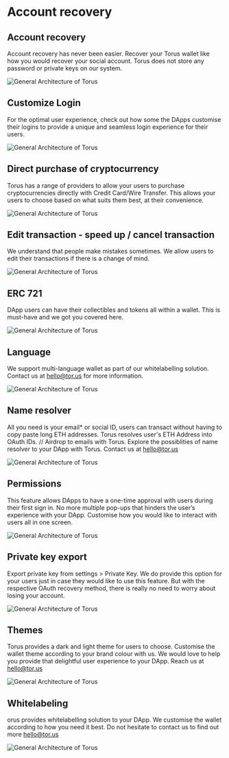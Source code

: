 # Account recovery

## Account recovery

Account recovery has never been easier. Recover your Torus wallet like how you would recover your social account. Torus does not store any password or private keys on our system.

![General Architecture of Torus](https://github.com/torusresearch/documentation/tree/9659ddcf934e3e5648ad0897b81e25b105372054/.gitbook/assets/AccountRecovery.png)

## Customize Login

For the optimal user experience, check out how some the DApps customise their logins to provide a unique and seamless login experience for their users.

![General Architecture of Torus](https://github.com/torusresearch/documentation/tree/9659ddcf934e3e5648ad0897b81e25b105372054/.gitbook/assets/CustomiseLogin.png)

## Direct purchase of cryptocurrency

Torus has a range of providers to allow your users to purchase cryptocurrencies directly with Credit Card/Wire Transfer. This allows your users to choose based on what suits them best, at their convenience.

![General Architecture of Torus](https://github.com/torusresearch/documentation/tree/9659ddcf934e3e5648ad0897b81e25b105372054/.gitbook/assets/DirectPurchaseOfCryptocurrency.png)

## Edit transaction - speed up / cancel transaction

We understand that people make mistakes sometimes. We allow users to edit their transactions if there is a change of mind.

![General Architecture of Torus](https://github.com/torusresearch/documentation/tree/9659ddcf934e3e5648ad0897b81e25b105372054/.gitbook/assets/EditTransaction.png)

## ERC 721

DApp users can have their collectibles and tokens all within a wallet. This is must-have and we got you covered here.

![General Architecture of Torus](https://github.com/torusresearch/documentation/tree/9659ddcf934e3e5648ad0897b81e25b105372054/.gitbook/assets/ERC721.png)

## Language

We support multi-language wallet as part of our whitelabelling solution. Contact us at hello@tor.us for more information.

![General Architecture of Torus](https://github.com/torusresearch/documentation/tree/9659ddcf934e3e5648ad0897b81e25b105372054/.gitbook/assets/Language.png)

## Name resolver

All you need is your email\* or social ID, users can transact without having to copy paste long ETH addresses. Torus resolves user's ETH Address into OAuth IDs. // Airdrop to emails with Torus. Explore the possiblities of name resolver to your DApp with Torus. Contact us at hello@tor.us

![General Architecture of Torus](https://github.com/torusresearch/documentation/tree/9659ddcf934e3e5648ad0897b81e25b105372054/.gitbook/assets/NameResolver.png)

## Permissions

This feature allows DApps to have a one-time approval with users during their first sign in. No more multiple pop-ups that hinders the user’s experience with your DApp. Customise how you would like to interact with users all in one screen.

![General Architecture of Torus](https://github.com/torusresearch/documentation/tree/9659ddcf934e3e5648ad0897b81e25b105372054/.gitbook/assets/Permissions.png)

## Private key export

Export private key from settings &gt; Private Key. We do provide this option for your users just in case they would like to use this feature. But with the respective OAuth recovery method, there is really no need to worry about losing your account.

![General Architecture of Torus](https://github.com/torusresearch/documentation/tree/9659ddcf934e3e5648ad0897b81e25b105372054/.gitbook/assets/PrivateKeyExport.png)

## Themes

Torus provides a dark and light theme for users to choose. Customise the wallet theme according to your brand colour with us. We would love to help you provide that delightful user experience to your DApp. Reach us at hello@tor.us

![General Architecture of Torus](https://github.com/torusresearch/documentation/tree/9659ddcf934e3e5648ad0897b81e25b105372054/.gitbook/assets/Themes.png)

## Whitelabeling

orus provides whitelabelling solution to your DApp. We customise the wallet according to how you need it best. Do not hesitate to contact us to find out more hello@tor.us

![General Architecture of Torus](https://github.com/torusresearch/documentation/tree/9659ddcf934e3e5648ad0897b81e25b105372054/.gitbook/assets/Whitelabeling.png)

